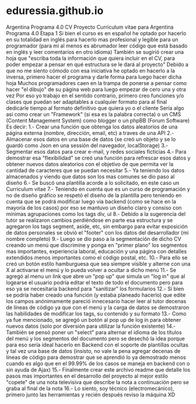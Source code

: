 # eduressia.github.io
Argentina Programa 4.0 CV
Proyecto Curriculum vitae para Argentina Programa 4.0 Etapa 1
Si bien el curso es en español he optado por hacerlo en su totalidad en inglés para hacerlo mas profesional y legible para un programador (para mi al menos es abrumador leer código que está basado en inglés y leer comentarios en otro idioma)
También se sugirió crear una hoja que "escriba toda la información que quiera incluir en el CV, para poder empezar a pensar en qué estructura se le dará al proyecto"
Debido a que no me siento cómodo con esa iniciativa he optado en hacerlo a la inversa, primero hacer el programa y darle forma para luego hacer dicha hoja
Muchos programadores caen en la trampa de ponerse a pensar como hacer "el dibujo" de su página web para luego empezar de cero una y otra vez
Por eso yo trabajo en el sentido contrario, primero creo funciones y/o clases que puedan ser adaptables a cualquier formato para al final dedicarle tiempo al formato definitivo que quiera yo o el cliente
Sería algo asi como crear un "Framework" (si esa es la palabra correcta) o un CMS (Content Management System) como blogger o un phpBB (Forum Software)
Es decir:
1.- Crear una función que obtenga los datos aleatorios de una página externa (nombre, dirección, email, etc) a traves de una API
2.- Almacenar esos datos en una base de datos (se creó un objeto y se lo guardó como Json en una sessión del navegador, localStorage)
3.- Segmentar esos datos para crear e-mail, y redes sociales ficticias
4.- Para demostrar esa "flexibilidad" se creó una función para refrescar esos datos y obtener nuevos datos aleatorios con el objetivo de que permita ver la cantidad de caracteres que se puedan necesitar
5.- Ya teniendo los datos almacenados y viendo que datos son los mas comunes se dio paso al diseño
6.- Se buscó una plantilla acorde a lo solicitado, en este caso un Curriculum vitae
7.- Teniendo en cuenta que es un curso de programación y no de diseño gráfico se respetó el diseño de la plantilla pero teniendo en cuenta que se podrá modificar luego via backend (como se hace en la mayoría de los casos) por eso se mantuvo un diseño claro y consiso con mínimas agrupaciones como los tags div, ul
8.- Debido a la sugerencia del tutor se realizaron cambios perdiéndose en parte esa estructura y se agregaron los tags segment, aside, etc, sin embargo para evitar exposición de datos personales se obvió el "footer" con los datos del desarrollador (mi nombre completo)
9.- Luego se dio paso a la segmentación de dicho CV creando un menú que discrimine y ponga en "primer plano" los segmentos mas importantes, experiencia laboral, educación y una página con detalles extendidos menos importantes como el código postal, etc.
10.- Para ello se creó un botón estilo hamburguesa que sea siempre visible y alterne con una X al activarse el menú y lo pueda volver a ocultar a dicho menú
11.- Se agregó al menu un link que abre un "pop up" que simula un "log in" que al logearse el usuario podría editar el texto de todo el documento pero para eso ya se necesitaría backend para "sanitizar" los formularios
12.- Si bien se podría haber creado una función (y estaba planeado hacerlo) que edite los campos anónimamente pareció innecesario hacer leer al tutor decenas de líneas de código ya que con el menú y la carga de datos se demostraron las habilidades de modificar los tags, su contenido y su formato
13.- Como ya fue mencionado, se agregó un botón al pop up de log in para obtener nuevos datos (solo por diversión para utilizar la función existente)
14.- También se pensó poner un "select" para alternar el idioma de los títulos del menú y los segmentos del documento pero se desechó la idea porque para eso sería ideal hacerlo en Backend con el soporte de plantillas ocultas y tal vez una base de datos (insisto, no vale la pena agregar decenas de líneas de código para demostrar que se aprendió lo ya demostrado menos cuando es algo que en el 99.99% de los casos se maneja en backend con o sin ayuda de Ajax)
15.- Finalmente crear este archivo readme que detalle los pasos mas importantes en el desarrollo del proyecto al mejor estilo "copete" de una nota televisiva que describe la nota a continuación pero se graba al final de la nota
16.- Lo siento, soy técnico (electromecánico), primero junto las herramientas y recién después reviso la máquina XD